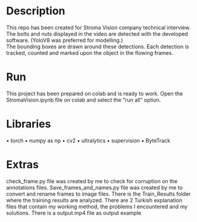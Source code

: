 # Description
 This repo has been created for Stroma Vision company technical interview.  
 The bolts and nuts displayed in the video are detected with the developed software. (YoloV8 was preferred for modelling.)  
 The bounding boxes are drawn around these detections. 
 Each detection is tracked, counted and marked upon the object in the flowing frames.  
 
 # Run
  This project has been prepared on colab and is ready to work. Open the StromaVision.ipynb file on colab and select the “run all” option.  
 
 # Libraries
  
  •	torch
  •	numpy as np
  •	cv2
  •	ultralytics
  •	supervision
  •	ByteTrack
  
  # Extras
  
  check_frame.py  file was created by me to check for corruption on the annotations files.
  Save_frames_and_names.py file was created by me to convert and rename frames to image files.
  There is the Train_Results folder where the training results are analyzed.
  There are 2 Turkish explanation files that contain my working method, the problems I encountered and my solutions.
  There is a output.mp4  file as output example


 

